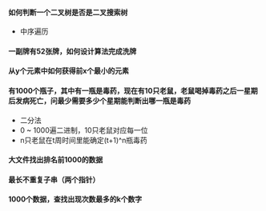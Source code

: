 #### 如何判断一个二叉树是否是二叉搜索树
   - 中序遍历



#### 一副牌有52张牌，如何设计算法完成洗牌



#### 从y个元素中如何获得前x个最小的元素



#### 有1000个瓶子，其中有一瓶是毒药，现在有10只老鼠，老鼠喝掉毒药之后一星期后发病死亡，问最少需要多少个星期能判断出哪一瓶是毒药
   - 二分法
   - 0 ~ 1000遍二进制，10只老鼠对应每一位
   - n只老鼠在t周时间里能确定(t+1)^n瓶毒药



#### 大文件找出排名前1000的数据



#### 最长不重复子串（两个指针）



#### 1000个数据，查找出现次数最多的k个数字



